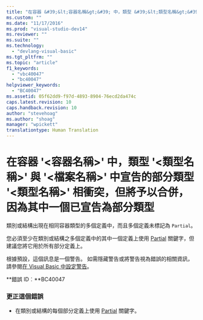 ```yaml
---
title: "在容器 &#39;&lt;容器名稱&gt;&#39; 中，類型 &#39;&lt;類型名稱&gt;&#39; 與 &#39;&lt;檔案名稱&gt;&#39; 中宣告的部分類型 &#39;&lt;類型名稱&gt;&#39; 相衝突，但將予以合併，因為其中一個已宣告為部分類型 | Microsoft Docs"
ms.custom: ""
ms.date: "11/17/2016"
ms.prod: "visual-studio-dev14"
ms.reviewer: ""
ms.suite: ""
ms.technology: 
  - "devlang-visual-basic"
ms.tgt_pltfrm: ""
ms.topic: "article"
f1_keywords: 
  - "vbc40047"
  - "bc40047"
helpviewer_keywords: 
  - "BC40047"
ms.assetid: 05f62dd9-f97d-4893-8904-76ecd2da474c
caps.latest.revision: 10
caps.handback.revision: 10
author: "stevehoag"
ms.author: "shoag"
manager: "wpickett"
translationtype: Human Translation
---
```

# 在容器 &#39;&lt;容器名稱&gt;&#39; 中，類型 &#39;&lt;類型名稱&gt;&#39; 與 &#39;&lt;檔案名稱&gt;&#39; 中宣告的部分類型 &#39;&lt;類型名稱&gt;&#39; 相衝突，但將予以合併，因為其中一個已宣告為部分類型
類別或結構出現在相同容器類型的多個定義中，而且多個定義未標記為 `Partial`。  
  
 您必須至少在類別或結構之多個定義中的其中一個定義上使用 [Partial](../../visual-basic/language-reference/modifiers/partial.md) 關鍵字，但建議您將它用於所有部分定義上。  
  
 根據預設，這個訊息是一個警告。 如需隱藏警告或將警告視為錯誤的相關資訊，請參閱[在 Visual Basic 中設定警告](/visual-studio/ide/configuring-warnings-in-visual-basic)。  
  
 **錯誤 ID︰**BC40047  
  
### 更正這個錯誤  
  
-   在類別或結構的每個部分定義上使用 [Partial](../../visual-basic/language-reference/modifiers/partial.md) 關鍵字。